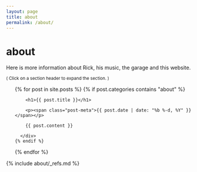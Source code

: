 ```yaml
---
layout: page
title: about
permalink: /about/
---
```


# about

Here is more information about Rick, his music, the garage and this website.

<small> ( Click on a section header to expand the section. ) </small>

<!-- ============================================================================================================== -->

<ul class="post-list">
  {% for post in site.posts %}
    {% if post.categories contains "about" %}
      <div class="section" onClick="showSection(this);">

        <h1>{{ post.title }}</h1>

        <p><span class="post-meta">{{ post.date | date: "%b %-d, %Y" }}</span></p>

        {{ post.content }}

      </div>
    {% endif %}
  {% endfor %}
</ul>

<!-- ============================================================================================================== -->

<script>

function showSection( div ) {

  if ( $( div ).hasClass( 'selected' ) )
  {
    $( div ).removeClass( 'selected' );
  }
  else
  {
    $( "div.selected" ).removeClass( 'selected' );
    $( div ).addClass( 'selected' );
  }
}

</script>

<!-- ============================================================================================================== -->

{% include about/_refs.md %}
